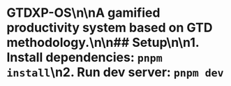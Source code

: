 # GTDXP-OS\n\nA gamified productivity system based on GTD methodology.\n\n## Setup\n\n1. Install dependencies: `pnpm install`\n2. Run dev server: `pnpm dev`
